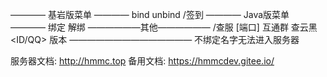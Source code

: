 ———— 基岩版菜单 ————
bind <ID>
unbind
/签到
———— Java版菜单 ————
绑定 <ID>
解绑
——————其他——————
/查服 [端口]
互通群
查云黑 <ID/QQ>
版本
——————————————
不绑定名字无法进入服务器

服务器文档:
http://hmmc.top
备用文档:
https://hmmcdev.gitee.io/